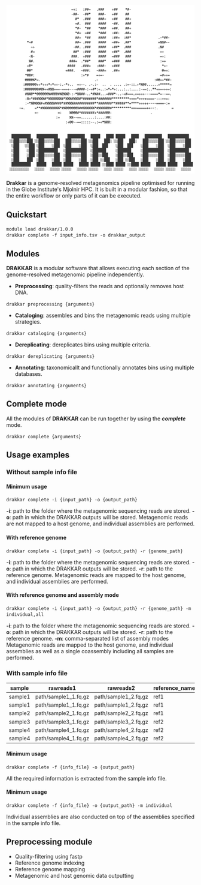![alt text](drakkar.png "DRAKKAR by the AlberdiLab")

**Drakkar** is a genome-resolved metagenomics pipeline optimised for running in the Globe Institute's Mjolnir HPC. It is built in a modular fashion, so that the entire workflow or only parts of it can be executed.

## Quickstart

```
module load drakkar/1.0.0
drakkar complete -f input_info.tsv -o drakkar_output
```

## Modules
**DRAKKAR** is a modular software that allows executing each section of the genome-resolved metagenomic pipeline independently.

* **Preprocessing**: quality-filters the reads and optionally removes host DNA.
```
drakkar preprocessing {arguments}
```
* **Cataloging**: assembles and bins the metagenomic reads using multiple strategies.
```
drakkar cataloging {arguments}
```
* **Dereplicating**: dereplicates bins using multiple criteria.
```
drakkar dereplicating {arguments}
```
* **Annotating**: taxonomicallt and functionally annotates bins using multiple databases.
```
drakkar annotating {arguments}
```

## Complete mode
All the modules of **DRAKKAR** can be run together by using the ***complete*** mode.
```
drakkar complete {arguments}
```

## Usage examples

### Without sample info file

#### Minimum usage

```
drakkar complete -i {input_path} -o {output_path}
```

**-i**: path to the folder where the metagenomic sequencing reads are stored.
**-o**: path in which the DRAKKAR outputs will be stored.
Metagenomic reads are not mapped to a host genome, and individual assemblies are performed.

#### With reference genome

```
drakkar complete -i {input_path} -o {output_path} -r {genome_path}
```

**-i**: path to the folder where the metagenomic sequencing reads are stored.
**-o**: path in which the DRAKKAR outputs will be stored.
**-r**: path to the reference genome.
Metagenomic reads are  mapped to the host genome, and individual assemblies are performed.

#### With reference genome and assembly mode

```
drakkar complete -i {input_path} -o {output_path} -r {genome_path} -m individual,all
```

**-i**: path to the folder where the metagenomic sequencing reads are stored.
**-o**: path in which the DRAKKAR outputs will be stored.
**-r**: path to the reference genome.
**-m**: comma-separated list of assembly modes
Metagenomic reads are mapped to the host genome, and individual assemblies as well as a single coassembly including all samples are performed.

### With sample info file

|sample|rawreads1|rawreads2|reference_name|reference_path|assembly|
|---|---|---|---|---|---|
|sample1|path/sample1_1.fq.gz|path/sample1_2.fq.gz|ref1|path/ref1.fna|assembly1,all|
|sample1|path/sample1_1.fq.gz|path/sample1_2.fq.gz|ref1|path/ref1.fna|assembly1,all|
|sample2|path/sample2_1.fq.gz|path/sample2_2.fq.gz|ref1|path/ref1.fna|assembly2,all|
|sample3|path/sample3_1.fq.gz|path/sample3_2.fq.gz|ref2|path/ref2.fna|assembly2,all|
|sample4|path/sample4_1.fq.gz|path/sample4_2.fq.gz|ref2|path/ref2.fna|assembly2,all|
|sample4|path/sample4_1.fq.gz|path/sample4_2.fq.gz|ref2|path/ref2.fna|assembly2,all|

#### Minimum usage

```
drakkar complete -f {info_file} -o {output_path}
```
All the required information is extracted from the sample info file.

#### Minimum usage

```
drakkar complete -f {info_file} -o {output_path} -m individual
```
Individual assemblies are also conducted on top of the assemblies specified in the sample info file.


## Preprocessing module

- Quality-filtering using fastp
- Reference genome indexing
- Reference genome mapping
- Metagenomic and host genomic data outputting
